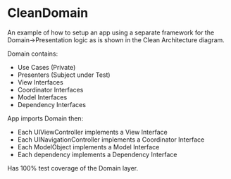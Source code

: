 # CleanDomain

An example of how to setup an app using a separate framework for the Domain->Presentation logic as is shown in the Clean Architecture diagram.

Domain contains:
- Use Cases (Private)
- Presenters (Subject under Test)
- View Interfaces
- Coordinator Interfaces
- Model Interfaces
- Dependency Interfaces

App imports Domain then:
- Each UIViewController implements a View Interface
- Each UINavigationController implements a Coordinator Interface
- Each ModelObject implements a Model Interface
- Each dependency implements a Dependency Interface

Has 100% test coverage of the Domain layer.
